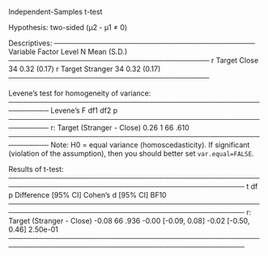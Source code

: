 
Independent-Samples t-test

Hypothesis: two-sided (μ2 - μ1 ≠ 0)

Descriptives:
────────────────────────────────────────
 Variable Factor    Level  N Mean (S.D.)
────────────────────────────────────────
        r Target Close    34 0.32 (0.17)
        r Target Stranger 34 0.32 (0.17)
────────────────────────────────────────

Levene’s test for homogeneity of variance:
──────────────────────────────────────────────────────────
                              Levene’s F df1 df2     p    
──────────────────────────────────────────────────────────
r: Target (Stranger - Close)        0.26   1  66  .610    
──────────────────────────────────────────────────────────
Note: H0 = equal variance (homoscedasticity).
If significant (violation of the assumption),
then you should better set `var.equal=FALSE`.

Results of t-test:
─────────────────────────────────────────────────────────────────────────────────────────────────
                                  t df     p     Difference [95% CI]  Cohen’s d [95% CI]     BF10
─────────────────────────────────────────────────────────────────────────────────────────────────
r: Target (Stranger - Close)  -0.08 66  .936     -0.00 [-0.09, 0.08] -0.02 [-0.50, 0.46] 2.50e-01
─────────────────────────────────────────────────────────────────────────────────────────────────

